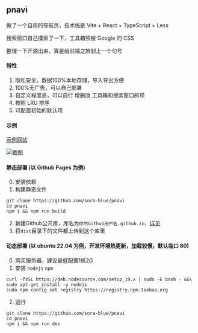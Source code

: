 ## pnavi

做了一个自用的导航页，技术栈是 Vite + React + TypeScript + Less

搜索窗口自己摸索了一下，工具箱照搬 Google 的 CSS

整理一下开源出来，算是给前端之旅划上一个句号

#### 特性

1. 隐私安全，数据100%本地存储，导入导出方便
2. 100%无广告，可以自己部署
3. 自定义程度高，可以自行 增删改 工具箱和搜索窗口的项
4. 按照 LRU 排序
5. 可配置初始的默认项

#### 示例

[示例网站](https://sora-blue.github.io)

![截图](https://i.ibb.co/Kz9zPms/image.png)


#### 静态部署 (以 Github Pages 为例)
0. 安装依赖
1. 构建静态文件
```shell
git clone https://github.com/sora-blue/pnavi
cd pnavi
npm i && npm run build
```
2. 新建Github公开库，库名为`你的Github用户名.github.io`，[详见](https://pages.github.com/)
3. 将`dist`目录下的文件都上传到这个库里
#### 动态部署 (以 ubuntu 22.04 为例，开发环境热更新，加载较慢，默认端口 80)
0. 购买服务器，建议最低配置1核2G
1. 安装 `nodejs` `npm`
```shell
curl -fsSL https://deb.nodesource.com/setup_19.x | sudo -E bash - &&\
sudo apt-get install -y nodejs
sudo npm config set registry https://registry.npm.taobao.org
```
2. 运行
```shell
git clone https://github.com/sora-blue/pnavi
cd pnavi
npm i && npm run dev
```
